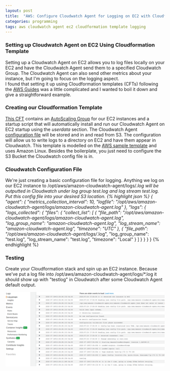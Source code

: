 ```yaml
---
layout: post
title:  "AWS: Configure Cloudwatch Agent for Logging on EC2 with Cloudformation Template"
categories: programming
tags: aws cloudwatch agent ec2 cloudformation template logging
---
```


### Setting up Cloudwatch Agent on EC2 Using Cloudformation Template
Setting up a Cloudwatch Agent on EC2 allows you to log files locally on your EC2 and have the Cloudwatch Agent send them to a specified Cloudwatch Group.
The Cloudwatch Agent can also send other metrics about your instance, but I'm going to focus on the logging aspect.  
I found that setting it up using Cloudformation templates (CFTs) following the [AWS Guides](https://docs.aws.amazon.com/AmazonCloudWatch/latest/monitoring/Install-CloudWatch-Agent-New-Instances-CloudFormation.html) was a little complicated and I wanted to boil it down and give a straightforward example. 

### Creating our Cloudformation Template
[This CFT]() contains an [AutoScaling Group](https://docs.aws.amazon.com/AWSCloudFormation/latest/UserGuide/aws-properties-as-group.html) for our EC2 instances and a startup script that will automatically install and run our Cloudwatch Agent on EC2 startup using the *userdata* section.
The Cloudwatch Agent [configuration file](https://docs.aws.amazon.com/AmazonCloudWatch/latest/monitoring/CloudWatch-Agent-Configuration-File-Details.html) will be stored and in and read from S3.
The configuration will allow us to write logs to a directory on EC2 and have them appear in Cloudwatch. 
This template is modelled on the [AWS sample template](https://github.com/awslabs/aws-cloudformation-templates/blob/master/aws/solutions/AmazonCloudWatchAgent/inline/amazon_linux.template) and uses Amazon Linux. 
Besides the boilerplate, you just need to configure the S3 Bucket the Cloudwatch config file is in. 


### Cloudwatch Configuration File
We're just creating a basic configuration file for logging.
Anything we log on our EC2 instance to /opt/aws/amazon-cloudwatch-agent/logs/*.log will be outputted in Cloudwatch under log group test.log and log stream test.log.
Put this config file into your desired S3 location. 
{% highlight json %}
{
    "agent": {
        "metrics_collection_interval": 10,
        "logfile": "/opt/aws/amazon-cloudwatch-agent/logs/amazon-cloudwatch-agent.log"
    },
    "logs": {
        "logs_collected": {
            "files": {
                "collect_list": [
                    {
                        "file_path": "/opt/aws/amazon-cloudwatch-agent/logs/amazon-cloudwatch-agent.log",
                        "log_group_name": "amazon-cloudwatch-agent.log",
                        "log_stream_name": "amazon-cloudwatch-agent.log",
                        "timezone": "UTC"
                    },
                    {
                        "file_path": "/opt/aws/amazon-cloudwatch-agent/logs/*.log",
                        "log_group_name": "test.log",
                        "log_stream_name": "test.log",
                        "timezone": "Local"
                    }
                ]
            }
        }
    }
}
{% endhighlight %}


### Testing
Create your Cloudformation stack and spin up an EC2 instance. 
Because we've put a log file into /opt/aws/amazon-cloudwatch-agent/logs/*.log it should show up with "testlog" in Cloudwatch after some Cloudwatch Agent default output. 

![Cloudwatch Log](/images/CloudwatchLog.png)